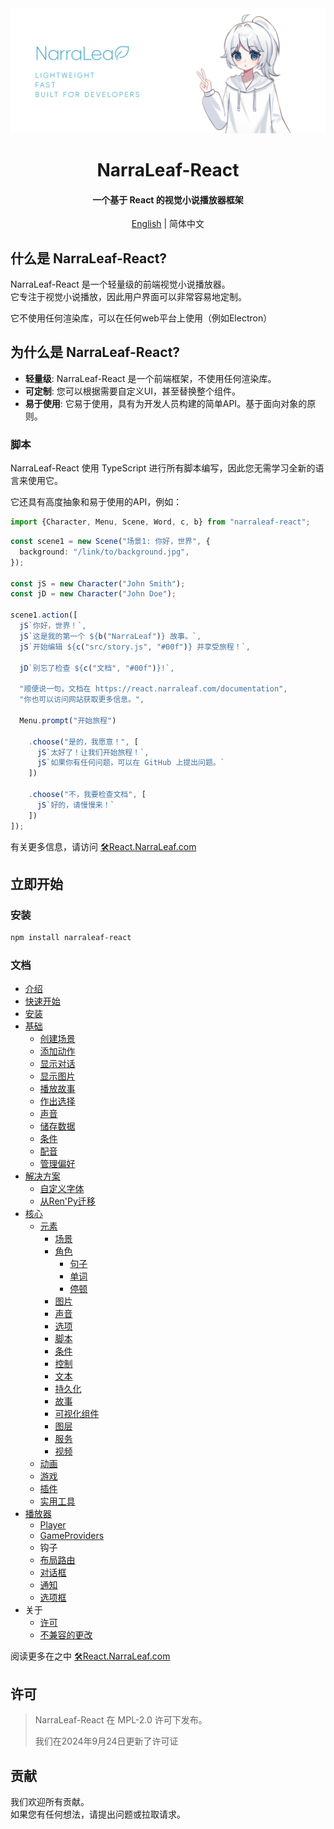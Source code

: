<picture>
  <source media="(prefers-color-scheme: dark)" srcset="https://raw.githubusercontent.com/NarraLeaf/.github/refs/heads/master/doc/banner-md-transparent.png">
  <source media="(prefers-color-scheme: light)" srcset="https://raw.githubusercontent.com/NarraLeaf/.github/refs/heads/master/doc/banner-md-light.png">
  <img alt="NarraLeaf Logo" src="https://raw.githubusercontent.com/NarraLeaf/.github/refs/heads/master/doc/banner-md-light.png">
</picture>

<h1 align="center">NarraLeaf-React</h1>

<h4 align="center">一个基于 React 的视觉小说播放器框架</h3>

<p align="center"><a href="../README.md">English</a> | 简体中文</p>


## 什么是 NarraLeaf-React?

NarraLeaf-React 是一个轻量级的前端视觉小说播放器。  
它专注于视觉小说播放，因此用户界面可以非常容易地定制。

它不使用任何渲染库，可以在任何web平台上使用（例如Electron）

## 为什么是 NarraLeaf-React?

- **轻量级**: NarraLeaf-React 是一个前端框架，不使用任何渲染库。
- **可定制**: 您可以根据需要自定义UI，甚至替换整个组件。
- **易于使用**: 它易于使用，具有为开发人员构建的简单API。基于面向对象的原则。

### 脚本

NarraLeaf-React 使用 TypeScript 进行所有脚本编写，因此您无需学习全新的语言来使用它。

它还具有高度抽象和易于使用的API，例如：

```typescript
import {Character, Menu, Scene, Word, c, b} from "narraleaf-react";
```

```typescript
const scene1 = new Scene("场景1: 你好，世界", {
  background: "/link/to/background.jpg",
});

const jS = new Character("John Smith");
const jD = new Character("John Doe");

scene1.action([
  jS`你好，世界！`,
  jS`这是我的第一个 ${b("NarraLeaf")} 故事。`,
  jS`开始编辑 ${c("src/story.js", "#00f")} 并享受旅程！`,

  jD`别忘了检查 ${c("文档", "#00f")}!`,

  "顺便说一句，文档在 https://react.narraleaf.com/documentation",
  "你也可以访问网站获取更多信息。",

  Menu.prompt("开始旅程")

    .choose("是的，我愿意！", [
      jS`太好了！让我们开始旅程！`,
      jS`如果你有任何问题，可以在 GitHub 上提出问题。`
    ])

    .choose("不，我要检查文档", [
      jS`好的，请慢慢来！`
    ])
]);
```

有关更多信息，请访问 [🛠React.NarraLeaf.com](https://react.narraleaf.com)

## 立即开始

### 安装

```bash
npm install narraleaf-react
```

### 文档

- [介绍](https://react.narraleaf.com/documentation/introduction)
- [快速开始](https://react.narraleaf.com/documentation/quick-start)
- [安装](https://react.narraleaf.com/documentation/installation)
- [基础](https://react.narraleaf.com/documentation/basic)
    - [创建场景](https://react.narraleaf.com/documentation/basic/create-scene)
    - [添加动作](https://react.narraleaf.com/documentation/basic/add-actions)
    - [显示对话](https://react.narraleaf.com/documentation/basic/show-dialog)
    - [显示图片](https://react.narraleaf.com/documentation/basic/show-image)
    - [播放故事](https://react.narraleaf.com/documentation/basic/play-story)
    - [作出选择](https://react.narraleaf.com/documentation/basic/make-choices)
    - [声音](https://react.narraleaf.com/documentation/basic/sound)
    - [储存数据](https://react.narraleaf.com/documentation/basic/store-data)
    - [条件](https://react.narraleaf.com/documentation/basic/conditional)
    - [配音](https://react.narraleaf.com/documentation/basic/voice)
    - [管理偏好](https://react.narraleaf.com/documentation/basic/manage-preferences)
- [解决方案](https://react.narraleaf.com/documentation/solutions)
    - [自定义字体](https://react.narraleaf.com/documentation/solutions/font)
    - [从Ren'Py迁移](https://react.narraleaf.com/documentation/solutions/from-renpy)
- [核心](https://react.narraleaf.com/documentation/core)
    - [元素](https://react.narraleaf.com/documentation/core/elements)
        - [场景](https://react.narraleaf.com/documentation/core/elements/scene)
        - [角色](https://react.narraleaf.com/documentation/core/elements/character)
            - [句子](https://react.narraleaf.com/documentation/core/elements/character/sentence)
            - [单词](https://react.narraleaf.com/documentation/core/elements/character/word)
            - [停顿](https://react.narraleaf.com/documentation/core/elements/character/pause)
        - [图片](https://react.narraleaf.com/documentation/core/elements/image)
        - [声音](https://react.narraleaf.com/documentation/core/elements/sound)
        - [选项](https://react.narraleaf.com/documentation/core/elements/menu)
        - [脚本](https://react.narraleaf.com/documentation/core/elements/script)
        - [条件](https://react.narraleaf.com/documentation/core/elements/condition)
        - [控制](https://react.narraleaf.com/documentation/core/elements/control)
        - [文本](https://react.narraleaf.com/documentation/core/elements/text)
        - [持久化](https://react.narraleaf.com/documentation/core/elements/persistent)
        - [故事](https://react.narraleaf.com/documentation/core/elements/story)
        - [可视化组件](https://react.narraleaf.com/documentation/core/elements/displayable)
        - [图层](https://react.narraleaf.com/documentation/core/elements/layer)
        - [服务](https://react.narraleaf.com/documentation/core/elements/service)
        - [视频](https://react.narraleaf.com/documentation/core/elements/video)
    - [动画](https://react.narraleaf.com/documentation/core/animation)
    - [游戏](https://react.narraleaf.com/documentation/core/game)
    - [插件](https://react.narraleaf.com/documentation/core/plugin)
    - [实用工具](https://react.narraleaf.com/documentation/core/utils)
- [播放器](https://react.narraleaf.com/documentation/player)
    - [Player](https://react.narraleaf.com/documentation/player/player)
    - [GameProviders](https://react.narraleaf.com/documentation/player/game-providers)
    - 钩子
    - [布局路由](https://react.narraleaf.com/documentation/player/page-router)
    - [对话框](https://react.narraleaf.com/documentation/player/dialog)
    - [通知](https://react.narraleaf.com/documentation/player/notification)
    - [选项框](https://react.narraleaf.com/documentation/player/menu)
- 关于
    - [许可](https://react.narraleaf.com/documentation/info/license)
    - [不兼容的更改](https://react.narraleaf.com/documentation/info/incompatible-changes)

阅读更多在之中 [🛠React.NarraLeaf.com](https://react.narraleaf.com)

## 许可

> NarraLeaf-React 在 MPL-2.0 许可下发布。
>
> 我们在2024年9月24日更新了许可证

## 贡献

我们欢迎所有贡献。  
如果您有任何想法，请提出问题或拉取请求。


